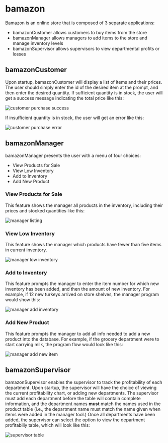 # bamazon
Bamazon is an online store that is composed of 3 separate applications:
* bamazonCustomer allows customers to buy items from the store
* bamazonManager allows managers to add items to the store and manage inventory levels
* bamazonSupervisor allows supervisors to view departmental profits or losses

## bamazonCustomer
Upon startup, bamazonCustomer will display a list of items and their prices.  The user
should simply enter the id of the desired item at the prompt, and then enter the desired
quantity.  If sufficient quantity is in stock, the user will get a success message indicating 
the total price like this:

![customer purchase success](./img/cust_success.png)

If insufficient quantity is in stock, the user will get an error like this:

![customer purchase error](./img/cust_fail.png)

## bamazonManager
bamazonManager presents the user with a menu of four choices:
* View Products for Sale
* View Low Inventory
* Add to Inventory
* Add New Product

### View Products for Sale
This feature shows the manager all products in the inventory, including their prices and stocked quantities like this:

![manager listing](./img/manager-viewprod.png)

### View Low Inventory
This feature shows the manager which products have fewer than five items in current inventory.

![manager low inventory](./img/manager-viewlow.png)

### Add to Inventory
This feature prompts the manager to enter the item number for which new inventory has been added, and then the amount of new inventory.
For example, if 12 new turkeys arrived on store shelves, the manager program would show this:

![manager add inventory](./img/manager-increase.png)

### Add New Product
This feature prompts the manager to add all info needed to add a new product into the database. 
For example, if the grocery department were to start carrying milk, the program flow would look like this:

![manager add new item](./img/manager-addnew.png)

## bamazonSupervisor
bamazonSupervisor enables the supervisor to track the profitability of each department.  Upon startup, the supervisor
will have the choice of viewing the current profitability chart, or adding new departments.  The supervisor must add 
each department before the table will contain complete information, and the department names __must__ match the names
used in the product table (i.e., the department name must match the name given when items were added in the manager tool.)
Once all departments have been added, the supervisor can select the option to view the department profitabiliy table, which 
will look like this:

![supervisor table](./img/supervisor-display.png)
